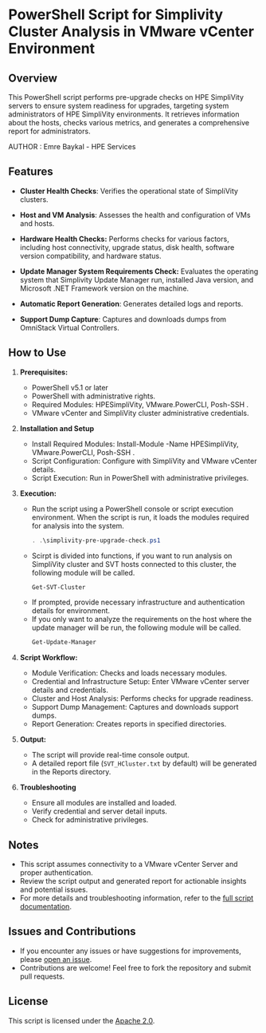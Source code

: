 # PowerShell Script for Simplivity Cluster Analysis in VMware vCenter Environment

## Overview

This PowerShell script performs pre-upgrade checks on HPE SimpliVity servers to ensure system readiness for upgrades, targeting system administrators of HPE SimpliVity environments. It retrieves information about the hosts, checks various metrics, and generates a comprehensive report for administrators.

AUTHOR  : Emre Baykal - HPE Services

## Features

- **Cluster Health Checks**: Verifies the operational state of SimpliVity clusters.

- **Host and VM Analysis**: Assesses the health and configuration of VMs and hosts.

- **Hardware Health Checks:** Performs checks for various factors, including host connectivity, upgrade status, disk health, software version compatibility, and hardware status.

- **Update Manager System Requirements Check:** Evaluates the operating system that Simplivity Update Manager run, installed Java version, and Microsoft .NET Framework version on the machine.

- **Automatic Report Generation**: Generates detailed logs and reports.

- **Support Dump Capture**: Captures and downloads dumps from OmniStack Virtual Controllers.

## How to Use

1. **Prerequisites:**
   - PowerShell v5.1 or later
   - PowerShell with administrative rights.
   - Required Modules: HPESimpliVity, VMware.PowerCLI, Posh-SSH .
   - VMware vCenter and SimpliVity cluster administrative credentials.

2. **Installation and Setup**
   - Install Required Modules: Install-Module -Name HPESimpliVity, VMware.PowerCLI, Posh-SSH .
   - Script Configuration: Configure with SimpliVity and VMware vCenter details.
   - Script Execution: Run in PowerShell with administrative privileges.

3. **Execution:**
   - Run the script using a PowerShell console or script execution environment. When the script is run, it loads the modules required for analysis into the system.
     ```powershell
     . .\simplivity-pre-upgrade-check.ps1
     ```
   - Scirpt is divided into functions, if you want to run analysis on SimpliVity cluster and SVT hosts connected to this cluster, the following module will be called.
     ```powershell
     Get-SVT-Cluster
     ```
   - If prompted, provide necessary infrastructure and authentication details for environment.
   - If you only want to analyze the requirements on the host where the update manager will be run, the following module will be called.
     ```powershell
     Get-Update-Manager
     ``` 

4. **Script Workflow:**
   - Module Verification: Checks and loads necessary modules.
   - Credential and Infrastructure Setup: Enter VMware vCenter server details and credentials.
   - Cluster and Host Analysis: Performs checks for upgrade readiness.
   - Support Dump Management: Captures and downloads support dumps.
   - Report Generation: Creates reports in specified directories.

5. **Output:**
   - The script will provide real-time console output.
   - A detailed report file (`SVT_HCluster.txt` by default) will be generated in the Reports directory.

6. **Troubleshooting**
   - Ensure all modules are installed and loaded.
   - Verify credential and server detail inputs.
   - Check for administrative privileges.

## Notes
  
- This script assumes connectivity to a VMware vCenter Server and proper authentication.
- Review the script output and generated report for actionable insights and potential issues.
- For more details and troubleshooting information, refer to the [full script documentation](https://github.com/emrbaykal/PowerShell/blob/main/README.md).

## Issues and Contributions

- If you encounter any issues or have suggestions for improvements, please [open an issue](https://github.com/emrbaykal/PowerShell/issues).
- Contributions are welcome! Feel free to fork the repository and submit pull requests.

## License

This script is licensed under the [Apache 2.0](LICENSE).
